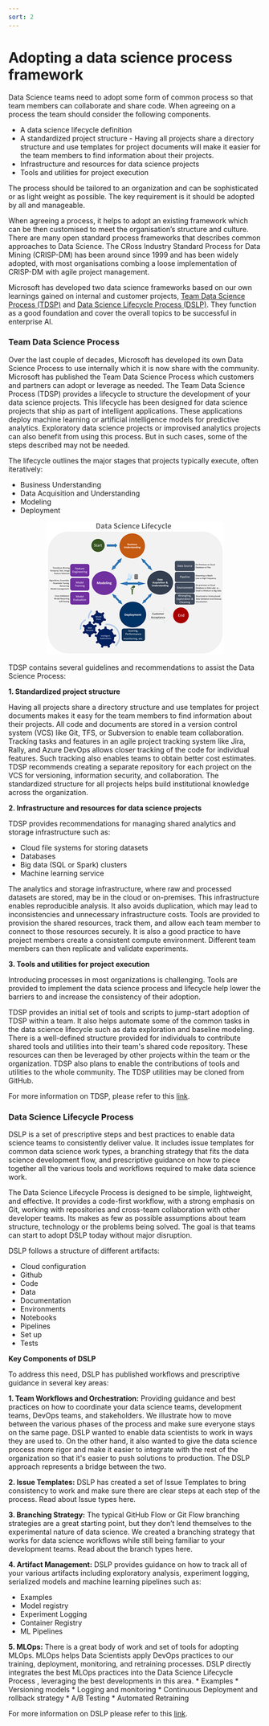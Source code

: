 ```yaml
---
sort: 2
---
```

# Adopting a data science process framework
Data Science teams need to adopt some form of common process so that team members can collaborate and share code.  When agreeing on a process the team should consider the following components.

* A data science lifecycle definition
* A standardized project structure - Having all projects share a directory structure and use templates for project documents will make it easier for the team members to find information about their projects.
* Infrastructure and resources for data science projects
* Tools and utilities for project execution

The process should be tailored to an organization and can be sophisticated or as light weight as possible.
The key requirement is it should be adopted by all and manageable.

When agreeing a process, it helps to adopt an existing framework which can be then customised to meet the organisation’s structure and culture. There are many open standard process frameworks that describes common approaches to Data Science. The CRoss Industry Standard Process for Data Mining (CRISP-DM) has been around since 1999 and has been widely adopted, with most organisations combing a loose implementation of CRISP-DM with agile project management.

Microsoft has developed two data science frameworks based on our own learnings gained on internal and customer projects, [Team Data Science Process (TDSP)](https://docs.microsoft.com/en-us/azure/machine-learning/team-data-science-process/overview) and [Data Science Lifecycle Process (DSLP)](https://github.com/dslp/dslp).
They function as a good foundation and cover the overall topics to be successful in enterprise AI.

### Team Data Science Process
Over the last couple of decades, Microsoft has developed its own Data Science Process to use internally which it is now share with the community. 
Microsoft has published the Team Data Science Process which customers and partners can adopt or leverage as needed.
The Team Data Science Process (TDSP) provides a lifecycle to structure the development of your data science projects. 
This lifecycle has been designed for data science projects that ship as part of intelligent applications. These applications deploy machine learning or artificial intelligence models for predictive analytics. Exploratory data science projects or improvised analytics projects can also benefit from using this process. But in such cases, some of the steps described may not be needed.

The lifecycle outlines the major stages that projects typically execute, often iteratively:

* Business Understanding
* Data Acquisition and Understanding
* Modeling
* Deployment

<p align ="center"><img src="_img/DSLifecycle.png">


TDSP contains several guidelines and recommendations to assist the Data Science Process:

**1. Standardized project structure**

Having all projects share a directory structure and use templates for project documents makes it easy for the team members to find information about their projects. All code and documents are stored in a version control system (VCS) like Git, TFS, or Subversion to enable team collaboration. Tracking tasks and features in an agile project tracking system like Jira, Rally, and Azure DevOps allows closer tracking of the code for individual features. Such tracking also enables teams to obtain better cost estimates. TDSP recommends creating a separate repository for each project on the VCS for versioning, information security, and collaboration. The standardized structure for all projects helps build institutional knowledge across the organization.

**2. Infrastructure and resources for data science projects**

TDSP provides recommendations for managing shared analytics and storage infrastructure such as:

* Cloud file systems for storing datasets
* Databases
* Big data (SQL or Spark) clusters
* Machine learning service

The analytics and storage infrastructure, where raw and processed datasets are stored, may be in the cloud or on-premises. This infrastructure enables reproducible analysis. It also avoids duplication, which may lead to inconsistencies and unnecessary infrastructure costs. Tools are provided to provision the shared resources, track them, and allow each team member to connect to those resources securely. It is also a good practice to have project members create a consistent compute environment. Different team members can then replicate and validate experiments.

**3. Tools and utilities for project execution**

Introducing processes in most organizations is challenging. Tools are provided to implement the data science process and lifecycle help lower the barriers to and increase the consistency of their adoption. 

TDSP provides an initial set of tools and scripts to jump-start adoption of TDSP within a team. It also helps automate some of the common tasks in the data science lifecycle such as data exploration and baseline modeling. There is a well-defined structure provided for individuals to contribute shared tools and utilities into their team's shared code repository. These resources can then be leveraged by other projects within the team or the organization. TDSP also plans to enable the contributions of tools and utilities to the whole community. The TDSP utilities may be cloned from GitHub.

For more information on TDSP, please refer to this [link](https://docs.microsoft.com/en-us/azure/machine-learning/team-data-science-process/overview).

### Data Science Lifecycle Process

DSLP is a set of prescriptive steps and best practices to enable data science teams to consistently deliver value. 
It includes issue templates for common data science work types, a branching strategy that fits the data science development flow, and prescriptive guidance on how to piece together all the various tools and workflows required to make data science work. 

The Data Science Lifecycle Process is designed to be simple, lightweight, and effective. It provides a code-first workflow, with a strong emphasis on Git, working with repositories and cross-team collaboration with other developer teams. Its makes as few as possible assumptions about team structure, technology or the problems being solved.
The goal is that teams can start to adopt DSLP today without major disruption. 

DSLP follows a structure of different artifacts: 
* Cloud configuration
* Github
* Code
* Data
* Documentation
* Environments
* Notebooks
* Pipelines
* Set up
* Tests

**Key Components of DSLP**

To address this need, DSLP has published workflows and prescriptive guidance in several key areas:

**1. Team Workflows and Orchestration:** Providing guidance and best practices on how to coordinate your data science teams, development teams, DevOps teams, and stakeholders. We illustrate how to move between the various phases of the process and make sure everyone stays on the same page. DSLP wanted to enable data scientists to work in ways they are used to. On the other hand, it also wanted to give the data science process more rigor and make it easier to integrate with the rest of the organization so that it's easier to push solutions to production. The DSLP approach represents a bridge between the two.

**2. Issue Templates:** DSLP has created a set of Issue Templates to bring consistency to work and make sure there are clear steps at each step of the process. Read about Issue types here.

**3. Branching Strategy:** The typical GitHub Flow or Git Flow branching strategies are a great starting point, but they don’t lend themselves to the experimental nature of data science. We created a branching strategy that works for data science workflows while still being familiar to your development teams. Read about the branch types here.

**4. Artifact Management:** DSLP provides guidance on how to track all of your various artifacts including exploratory analysis, experiment logging, serialized models and machine learning pipelines such as:
* Examples
* Model registry
* Experiment Logging
* Container Registry
* ML Pipelines

**5. MLOps:** There is a great body of work and set of tools for adopting MLOps. MLOps helps Data Scientists apply DevOps practices to our training, deployment, monitoring, and retraining processes. DSLP directly integrates the best MLOps practices into the Data Science Lifecycle Process , leveraging the best developments in this area.
    * Examples
    * Versioning models
    * Logging and monitoring
    * Continuous Deployment and rollback strategy
    * A/B Testing
    * Automated Retraining

For more information on DSLP please refer to this [link](https://github.com/dslp/dslp).